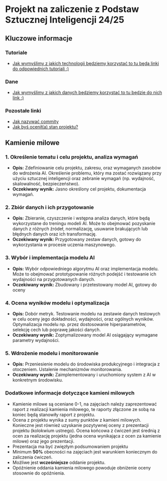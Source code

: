 # Projekt na zaliczenie z Podstaw Sztucznej Inteligencji 24/25
## Kluczowe informacje
### Tutoriale
- [Jak wymyślimy z jakich technologii będziemy korzystać to tu będą linki do odpowiednich tutoriali :)]()
### Dane
- [Jak wymyślimy z jakich danych będziemy korzystać to tu będzie do nich link :)]()
### Pozostałe linki
- [Jak nazywać commity](https://gist.github.com/qoomon/5dfcdf8eec66a051ecd85625518cfd13)
- [Jak byś ocenił(a) stan projektu?](https://www.youtube.com/watch?v=iMmItLCZXv8)
## Kamienie milowe
### 1. **Określenie tematu i celu projektu, analiza wymagań**
- **Opis:** Zdefiniowanie celu projektu, zakresu, oraz wymaganych zasobów do
wdrożenia AI. Określenie problemu, który ma zostać rozwiązany przy użyciu
sztucznej inteligencji oraz zebranie wymagań (np. wydajność, skalowalność,
bezpieczeństwo).
- **Oczekiwany wynik:** Jasno określony cel projektu, dokumentacja wymagań.
### 2. **Zbiór danych i ich przygotowanie**
- **Opis:** Zbieranie, czyszczenie i wstępna analiza danych, które będą wykorzystane
do treningu modeli AI. Może to obejmować pozyskanie danych z różnych źródeł,
normalizację, usuwanie brakujących lub błędnych danych oraz ich
transformację.
- **Oczekiwany wynik:** Przygotowany zestaw danych, gotowy do wykorzystania w
procesie uczenia maszynowego.
### 3. **Wybór i implementacja modelu AI**
- **Opis:** Wybór odpowiedniego algorytmu AI oraz implementacja modelu. Może to
obejmować prototypowanie różnych podejść i testowanie ich wydajności na
przygotowanych danych.
- **Oczekiwany wynik:** Zbudowany i przetestowany model AI, gotowy do oceny
### 4. **Ocena wyników modelu i optymalizacja**
- **Opis:** Dobór metryk. Testowanie modelu na zestawie danych testowych w celu
oceny jego dokładności, wydajności, oraz ogólnych wyników. Optymalizacja
modelu np. przez dostosowanie hiperparametrów, selekcję cech lub poprawę
jakości danych.
- **Oczekiwany wynik:** Zoptymalizowany model AI osiągający wymagane parametry
wydajności.
### 5. **Wdrożenie modelu i monitorowanie**
- **Opis:** Przeniesienie modelu do środowiska produkcyjnego i integracja z
otoczeniem. Ustalenie mechanizmów monitorowania.
- **Oczekiwany wynik:** Zaimplementowany i uruchomiony system z AI w
konkretnym środowisku.
### Dodatkowe informacje dotyczące kamieni milowych
- Kamienie milowe są oceniane 0-1, na zajęciach należy zaprezentować raport z
realizacji kamienia milowego, te raporty złączone ze sobą na koniec będą stanowiły
raport z projektu.
- Ocena z projektu wynika z sumy punktów z kamieni milowych. Konieczne jest również
uzyskanie pozytywnej oceny z prezentacji projektu (kolokwium ustnego). Ocena
końcowa z ćwiczeń jest średnią z ocen za realizację projektu (jedna ocena wynikająca z
ocen za kamienie milowe) oraz jego prezentacji.
- Prezentacja ma być zwięzłym podsumowaniem projektu
- Minimum **50%** obecności na zajęciach jest warunkiem koniecznym do zaliczenia
ćwiczeń.
- Możliwe jest **wcześniejsze** oddanie projektu.
- Opóźnienie oddania kamienia milowego powoduje obniżenie oceny stosownie do
opóźnienia. 